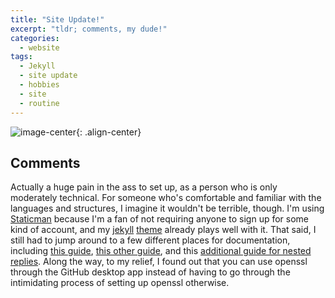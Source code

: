 ```yaml
---
title: "Site Update!"
excerpt: "tldr; comments, my dude!"
categories:
  - website
tags:
  - Jekyll
  - site update
  - hobbies
  - site
  - routine
---
```


![image-center](https://64.media.tumblr.com/99a29dd99312cf6b3ddc987cecc3d2a2/tumblr_p2py6fRJjr1qge1sho1_400.gifv){: .align-center}

## Comments

Actually a huge pain in the ass to set up, as a person who is only moderately technical. For someone who's comfortable and familiar with the languages and structures, I imagine it wouldn't be terrible, though. I'm using [Staticman](https://staticman.net/) because I'm a fan of not requiring anyone to sign up for some kind of account, and my [jekyll](https://jekyllrb.com/) [theme](https://mmistakes.github.io/minimal-mistakes/) already plays well with it. That said, I still had to jump around to a few different places for documentation, including [this guide](https://travisdowns.github.io/blog/2020/02/05/now-with-comments.html), [this other guide](https://mademistakes.com/mastering-jekyll/static-comments/), and this [additional guide for nested replies](https://mademistakes.com/mastering-jekyll/static-comments-improved/). Along the way, to my relief, I found out that you can use openssl through the GitHub desktop app instead of having to go through the intimidating process of setting up openssl otherwise.